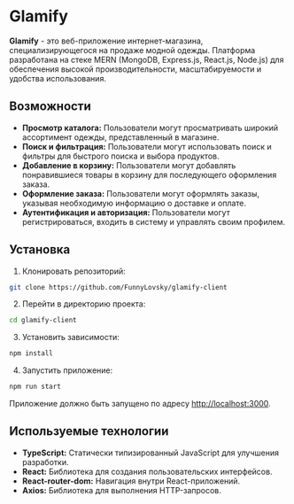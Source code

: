 # Glamify

**Glamify** - это веб-приложение интернет-магазина, специализирующегося на продаже модной одежды. Платформа разработана на стеке MERN (MongoDB, Express.js, React.js, Node.js) для обеспечения высокой производительности, масштабируемости и удобства использования.

## Возможности

-   **Просмотр каталога:** Пользователи могут просматривать широкий ассортимент одежды, представленный в магазине.
-   **Поиск и фильтрация:** Пользователи могут использовать поиск и фильтры для быстрого поиска и выбора продуктов.
-   **Добавление в корзину:** Пользователи могут добавлять понравившиеся товары в корзину для последующего оформления заказа.
-   **Оформление заказа:** Пользователи могут оформлять заказы, указывая необходимую информацию о доставке и оплате.
-   **Аутентификация и авторизация:** Пользователи могут регистрироваться, входить в систему и управлять своим профилем.

## Установка

1. Клонировать репозиторий:

```bash
git clone https://github.com/FunnyLovsky/glamify-client
```

2. Перейти в директорию проекта:

```bash
cd glamify-client
```

3. Установить зависимости:

```bash
npm install
```

4. Запустить приложение:

```bash
npm run start
```

Приложение должно быть запущено по адресу [http://localhost:3000](http://localhost:3000).

## Используемые технологии

-   **TypeScript:** Статически типизированный JavaScript для улучшения разработки.
-   **React:** Библиотека для создания пользовательских интерфейсов.
-   **React-router-dom:** Навигация внутри React-приложений.
-   **Axios:** Библиотека для выполнения HTTP-запросов.
